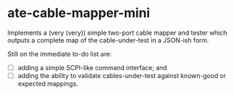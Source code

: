 # ate-cable-mapper-mini

Implements a (very (very)) simple two-port cable mapper and tester which outputs a complete map of the cable-under-test in a JSON-ish form.

Still on the immediate to-do list are:

- [ ] adding a simple SCPI-like command interface; and
- [ ] adding the ability to validate cables-under-test against known-good or expected mappings.
